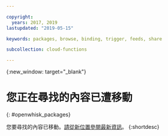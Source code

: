 ```yaml
---

copyright:
  years: 2017, 2019
lastupdated: "2019-05-15"

keywords: packages, browse, binding, trigger, feeds, share

subcollection: cloud-functions

---
```



{:new_window: target="_blank"}
# 您正在尋找的內容已遭移動
{: #openwhisk_packages}

您要尋找的內容已移動。[請從新位置參閱最新資訊](/docs/openwhisk?topic=cloud-functions-actions#actions_pkgs)。
{:shortdesc}
